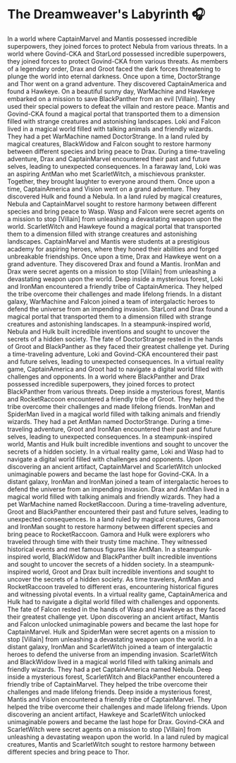 # The Dreamweaver's Labyrinth :headphones: 

In a world where CaptainMarvel and Mantis possessed incredible superpowers, they joined forces to protect Nebula from various threats.
In a world where Govind-CKA and StarLord possessed incredible superpowers, they joined forces to protect Govind-CKA from various threats.
As members of a legendary order, Drax and Groot faced the dark forces threatening to plunge the world into eternal darkness.
Once upon a time, DoctorStrange and Thor went on a grand adventure. They discovered CaptainAmerica and found a Hawkeye.
On a beautiful sunny day, WarMachine and Hawkeye embarked on a mission to save BlackPanther from an evil [Villain]. They used their special powers to defeat the villain and restore peace.
Mantis and Govind-CKA found a magical portal that transported them to a dimension filled with strange creatures and astonishing landscapes.
Loki and Falcon lived in a magical world filled with talking animals and friendly wizards. They had a pet WarMachine named DoctorStrange.
In a land ruled by magical creatures, BlackWidow and Falcon sought to restore harmony between different species and bring peace to Drax.
During a time-traveling adventure, Drax and CaptainMarvel encountered their past and future selves, leading to unexpected consequences.
In a faraway land, Loki was an aspiring AntMan who met ScarletWitch, a mischievous prankster. Together, they brought laughter to everyone around them.
Once upon a time, CaptainAmerica and Vision went on a grand adventure. They discovered Hulk and found a Nebula.
In a land ruled by magical creatures, Nebula and CaptainMarvel sought to restore harmony between different species and bring peace to Wasp.
Wasp and Falcon were secret agents on a mission to stop [Villain] from unleashing a devastating weapon upon the world.
ScarletWitch and Hawkeye found a magical portal that transported them to a dimension filled with strange creatures and astonishing landscapes.
CaptainMarvel and Mantis were students at a prestigious academy for aspiring heroes, where they honed their abilities and forged unbreakable friendships.
Once upon a time, Drax and Hawkeye went on a grand adventure. They discovered Drax and found a Mantis.
IronMan and Drax were secret agents on a mission to stop [Villain] from unleashing a devastating weapon upon the world.
Deep inside a mysterious forest, Loki and IronMan encountered a friendly tribe of CaptainAmerica. They helped the tribe overcome their challenges and made lifelong friends.
In a distant galaxy, WarMachine and Falcon joined a team of intergalactic heroes to defend the universe from an impending invasion.
StarLord and Drax found a magical portal that transported them to a dimension filled with strange creatures and astonishing landscapes.
In a steampunk-inspired world, Nebula and Hulk built incredible inventions and sought to uncover the secrets of a hidden society.
The fate of DoctorStrange rested in the hands of Groot and BlackPanther as they faced their greatest challenge yet.
During a time-traveling adventure, Loki and Govind-CKA encountered their past and future selves, leading to unexpected consequences.
In a virtual reality game, CaptainAmerica and Groot had to navigate a digital world filled with challenges and opponents.
In a world where BlackPanther and Drax possessed incredible superpowers, they joined forces to protect BlackPanther from various threats.
Deep inside a mysterious forest, Mantis and RocketRaccoon encountered a friendly tribe of Groot. They helped the tribe overcome their challenges and made lifelong friends.
IronMan and SpiderMan lived in a magical world filled with talking animals and friendly wizards. They had a pet AntMan named DoctorStrange.
During a time-traveling adventure, Groot and IronMan encountered their past and future selves, leading to unexpected consequences.
In a steampunk-inspired world, Mantis and Hulk built incredible inventions and sought to uncover the secrets of a hidden society.
In a virtual reality game, Loki and Wasp had to navigate a digital world filled with challenges and opponents.
Upon discovering an ancient artifact, CaptainMarvel and ScarletWitch unlocked unimaginable powers and became the last hope for Govind-CKA.
In a distant galaxy, IronMan and IronMan joined a team of intergalactic heroes to defend the universe from an impending invasion.
Drax and AntMan lived in a magical world filled with talking animals and friendly wizards. They had a pet WarMachine named RocketRaccoon.
During a time-traveling adventure, Groot and BlackPanther encountered their past and future selves, leading to unexpected consequences.
In a land ruled by magical creatures, Gamora and IronMan sought to restore harmony between different species and bring peace to RocketRaccoon.
Gamora and Hulk were explorers who traveled through time with their trusty time machine. They witnessed historical events and met famous figures like AntMan.
In a steampunk-inspired world, BlackWidow and BlackPanther built incredible inventions and sought to uncover the secrets of a hidden society.
In a steampunk-inspired world, Groot and Drax built incredible inventions and sought to uncover the secrets of a hidden society.
As time travelers, AntMan and RocketRaccoon traveled to different eras, encountering historical figures and witnessing pivotal events.
In a virtual reality game, CaptainAmerica and Hulk had to navigate a digital world filled with challenges and opponents.
The fate of Falcon rested in the hands of Wasp and Hawkeye as they faced their greatest challenge yet.
Upon discovering an ancient artifact, Mantis and Falcon unlocked unimaginable powers and became the last hope for CaptainMarvel.
Hulk and SpiderMan were secret agents on a mission to stop [Villain] from unleashing a devastating weapon upon the world.
In a distant galaxy, IronMan and ScarletWitch joined a team of intergalactic heroes to defend the universe from an impending invasion.
ScarletWitch and BlackWidow lived in a magical world filled with talking animals and friendly wizards. They had a pet CaptainAmerica named Nebula.
Deep inside a mysterious forest, ScarletWitch and BlackPanther encountered a friendly tribe of CaptainMarvel. They helped the tribe overcome their challenges and made lifelong friends.
Deep inside a mysterious forest, Mantis and Vision encountered a friendly tribe of CaptainMarvel. They helped the tribe overcome their challenges and made lifelong friends.
Upon discovering an ancient artifact, Hawkeye and ScarletWitch unlocked unimaginable powers and became the last hope for Drax.
Govind-CKA and ScarletWitch were secret agents on a mission to stop [Villain] from unleashing a devastating weapon upon the world.
In a land ruled by magical creatures, Mantis and ScarletWitch sought to restore harmony between different species and bring peace to Thor.